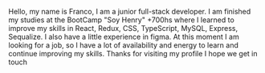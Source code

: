 Hello, my name is Franco, I am a junior full-stack developer.
I am finished my studies at the BootCamp "Soy Henry" +700hs
where I learned to improve my skills in
React, Redux, CSS, TypeScript, MySQL, Express, Sequalize.
I also have a little experience in figma.
At this moment I am looking for a job, so I have a lot of availability and energy to learn and continue improving my skills.
Thanks for visiting my profile I hope we get in touch
